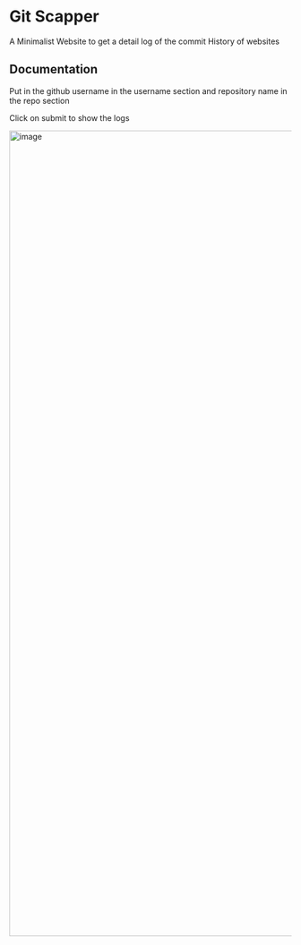 
# Git Scapper

A Minimalist Website to get a detail log of the commit History of websites




## Documentation

Put in the github username in the username section
and repository name in the repo section 


Click on submit to show the logs

<img width="1439" alt="image" src="https://user-images.githubusercontent.com/67374926/199807745-5a4485af-7ece-4870-850d-f2a9cb1aa2b5.png">
